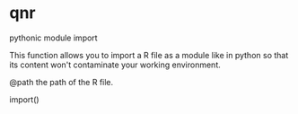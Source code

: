 # qnr
pythonic module import

This function allows you to import a R file as a module like in python
so that its content won't contaminate your working environment.

@path the path of the R file.

import()
